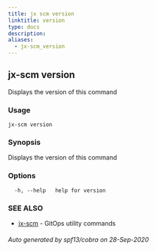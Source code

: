 ```yaml
---
title: jx scm version
linktitle: version
type: docs
description: 
aliases:
  - jx-scm_version
---
```


## jx-scm version

Displays the version of this command

### Usage

```
jx-scm version
```

### Synopsis

Displays the version of this command

### Options

```
  -h, --help   help for version
```

### SEE ALSO

* [jx-scm](..)	 - GitOps utility commands

###### Auto generated by spf13/cobra on 28-Sep-2020
